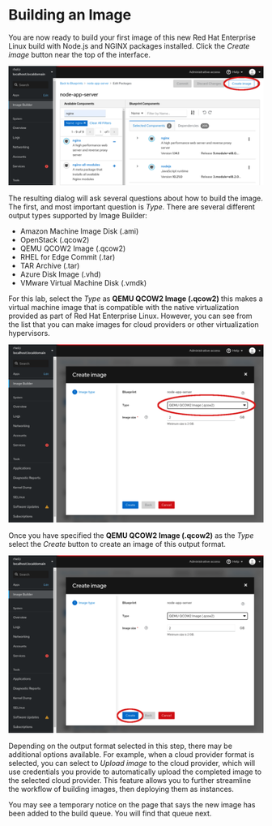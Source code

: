 # Building an Image

You are now ready to build your first image of this new Red Hat Enterprise
Linux build with Node.js and NGINX packages installed.  Click the *Create image*
button near the top of the interface.

![Create image](./assets/Create-image.png)

The resulting dialog will ask several questions about how to build the image.  
The first, and most important question is *Type*.  There are several different
output types supported by Image Builder:
* Amazon Machine Image Disk (.ami)
* OpenStack (.qcow2)
* QEMU QCOW2 Image (.qcow2)
* RHEL for Edge Commit (.tar)
* TAR Archive (.tar)
* Azure Disk Image (.vhd)
* VMware Virtual Machine Disk (.vmdk)

For this lab, select the *Type* as __QEMU QCOW2 Image (.qcow2)__ this makes a 
virtual machine image that is compatible with the native virtualization 
provided as part of Red Hat Enterprise Linux. However, you can see from the 
list that you can make images for cloud providers or other virtualization 
hypervisors.

![Selecting a format](./assets/image-create.png)

Once you have specified the __QEMU QCOW2 Image (.qcow2)__ as the *Type* select
the *Create* button to create an image of this output format.

![Clicking Create](./assets/image-create-confirm.png)

Depending on the output format selected in this step, there may be additional
options available.  For example, when a cloud provider format is selected,
you can select to *Upload image* to the cloud provider, which will use
credentials you provide to automatically upload the completed image to the
selected cloud provider.  This feature allows you to further streamline the
workflow of building images, then deploying them as instances.

You may see a temporary notice on the page that says the new image has been
added to the build queue.  You will find that queue next.


